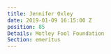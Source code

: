 ```yaml
---
title: Jennifer Oxley
date: 2019-01-09 16:15:00 Z
position: 85
Details: Motley Fool Foundation
Section: emeritus
---
```


